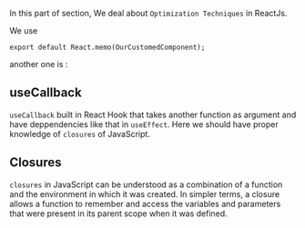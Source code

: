 In this part of section, We deal about ` Optimization Techniques ` in ReactJs.

We use 

`export default React.memo(OurCustomedComponent);`

another one is : 

## useCallback

`useCallback` built in React Hook that takes another function as argument and have deppendencies like that in `useEffect`. Here we should have proper knowledge of `closures` of JavaScript.

## Closures

`closures` in JavaScript can be understood as a combination of a function and the environment in which it was created. In simpler terms, a closure allows a function to remember and access the variables and parameters that were present in its parent scope when it was defined.